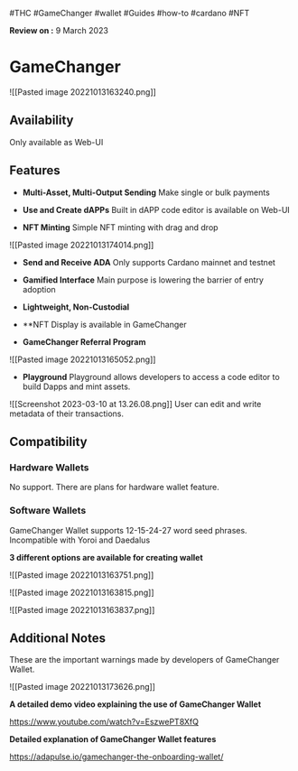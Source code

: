 #THC #GameChanger #wallet #Guides #how-to #cardano #NFT

**Review on :** 9 March 2023

# GameChanger

![[Pasted image 20221013163240.png]]



## Availability

Only available as Web-UI

## Features

- **Multi-Asset, Multi-Output Sending**
Make single or bulk payments

- **Use and Create dAPPs**
Built in dAPP code editor is available on Web-UI

- **NFT Minting**
Simple NFT minting with drag and drop

![[Pasted image 20221013174014.png]]

- **Send and Receive ADA**
Only supports Cardano mainnet and testnet

- **Gamified Interface**
Main purpose is lowering the barrier of entry adoption

- **Lightweight, Non-Custodial**

- **NFT Display is available in GameChanger

- **GameChanger Referral Program**

![[Pasted image 20221013165052.png]]

- **Playground**
Playground allows developers to access a code editor to build Dapps and mint assets.

![[Screenshot 2023-03-10 at 13.26.08.png]]
User can edit and write metadata of their transactions.


## Compatibility


### Hardware Wallets

No support. There are plans for hardware wallet feature.

### Software Wallets

GameChanger Wallet  supports 12-15-24-27 word seed phrases.
Incompatible with Yoroi and Daedalus


**3 different options are available for creating wallet**

![[Pasted image 20221013163751.png]]


![[Pasted image 20221013163815.png]]


![[Pasted image 20221013163837.png]]



## Additional Notes


These are the important warnings made by developers of GameChanger Wallet.

![[Pasted image 20221013173626.png]]





**A detailed demo video explaining the use of GameChanger Wallet**

https://www.youtube.com/watch?v=EszwePT8XfQ



**Detailed explanation of GameChanger Wallet features**

https://adapulse.io/gamechanger-the-onboarding-wallet/